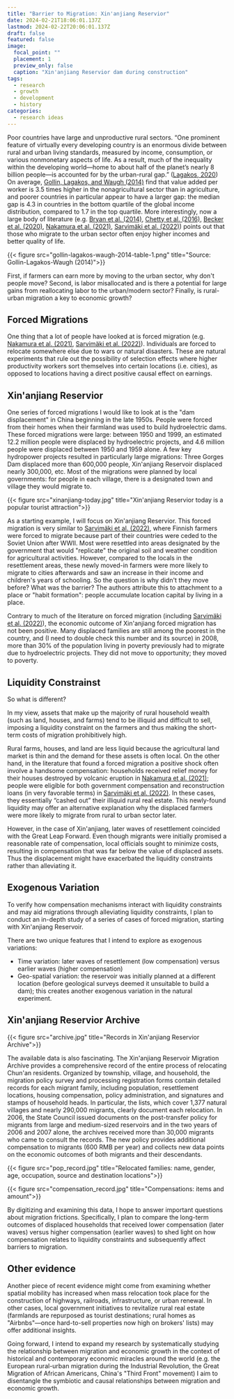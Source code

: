 ```yaml
---
title: "Barrier to Migration: Xin'anjiang Reservior"
date: 2024-02-21T18:06:01.137Z
lastmod: 2024-02-22T20:06:01.137Z
draft: false
featured: false
image:
  focal_point: ""
  placement: 1
  preview_only: false
  caption: "Xin'anjiang Reservior dam during construction"
tags:
  - research
  - growth
  - development
  - history
categories:
  - research ideas
---
```


Poor countries have large and unproductive rural sectors. “One prominent feature of virtually every developing country is an enormous divide between rural and urban living standards, measured by income, consumption, or various nonmonetary aspects of life. As a result, much of the inequality within the developing world—home to about half of the planet’s nearly 8 billion people—is accounted for by the urban-rural gap.” ([Lagakos, 2020](https://www.aeaweb.org/articles?id=10.1257/jep.34.3.174)) On average, [Gollin, Lagakos, and Waugh (2014)](https://academic.oup.com/qje/article-abstract/129/2/939/1866319) find that value added per worker is 3.5 times higher in the nonagricultural sector than in agriculture, and poorer countries in particular appear to have a larger gap: the median gap is 4.3 in countries in the bottom quartile of the global income distribution, compared to 1.7 in the top quartile. More interestingly, now a large body of literature (e.g. [Bryan et al. (2014)](https://onlinelibrary.wiley.com/doi/abs/10.3982/ECTA10489), [Chetty et al. (2016)](https://www.aeaweb.org/articles?id=10.1257/aer.20150572), [Becker et al. (2020)](https://www.aeaweb.org/articles?id=10.1257/aer.20181518), [Nakamura et al. (2021)](https://eml.berkeley.edu/~enakamura/papers/giftofmoving.pdf), [Sarvimäki et al. (2022)](https://academic.oup.com/jeea/article-abstract/20/6/2497/6624979)) points out that those who migrate to the urban sector often enjoy higher incomes and better quality of life. 

{{< figure src="gollin-lagakos-waugh-2014-table-1.png" title="Source: Gollin-Lagakos-Waugh (2014)">}}

First, if farmers can earn more by moving to the urban sector, why don't people move? Second, is labor misallocated and is there a potential for large gains from reallocating labor to the urban/modern sector? Finally, is rural-urban migration a key to economic growth?

## Forced Migrations

One thing that a lot of people have looked at is forced migration (e.g. [Nakamura et al. (2021)](https://eml.berkeley.edu/~enakamura/papers/giftofmoving.pdf), [Sarvimäki et al. (2022)](https://academic.oup.com/jeea/article-abstract/20/6/2497/6624979)). Individuals are forced to relocate somewhere else due to wars or natural disasters. These are natural experiments that rule out the possibility of selection effects where higher productivity workers sort themselves into certain locations (i.e. cities), as opposed to locations having a direct positive causal effect on earnings. 


## Xin'anjiang Reservior

One series of forced migrations I would like to look at is the "dam displacement" in China beginning in the late 1950s. People were forced from their homes when their farmland was used to build hydroelectric dams. These forced migrations were large: between 1950 and 1999, an estimated 12.2 million people were displaced by hydroelectric projects, and 4.6 million people were displaced between 1950 and 1959 alone. A few key hydropower projects resulted in particularly large migrations: Three Gorges Dam displaced more than 600,000 people, Xin'anjiang Reservoir displaced nearly 300,000, etc. Most of the migrations were planned by local governments: for people in each village, there is a designated town and village they would migrate to. 

{{< figure src="xinanjiang-today.jpg" title="Xin'anjiang Reservior today is a popular tourist attraction">}}

As a starting example, I will focus on Xin'anjiang Reservior. This forced migration is very similar to [Sarvimäki et al. (2022)](https://academic.oup.com/jeea/article-abstract/20/6/2497/6624979), where Finnish farmers were forced to migrate because part of their countries were ceded to the Soviet Union after WWII. Most were resettled into areas designated by the government that would "replicate" the original soil and weather condition for agricultural activities. However, compared to the locals in the resettlement areas, these newly moved-in farmers were more likely to migrate to cities afterwards and saw an increase in their income and children's years of schooling. So the question is why didn't they move before? What was the barrier? The authors attribute this to attachment to a place or "habit formation": people accumulate location capital by living in a place. 

Contrary to much of the literature on forced migration (including [Sarvimäki et al. (2022)](https://academic.oup.com/jeea/article-abstract/20/6/2497/6624979)), the economic outcome of Xin'anjiang forced migration has not been positive. Many displaced families are still among the poorest in the country, and (I need to double check this number and its source) in 2008, more than 30% of the population living in poverty previously had to migrate due to hydroelectric projects. They did not move to opportunity; they moved to poverty. 

## Liquidity Constrainst

So what is different?

In my view, assets that make up the majority of rural household wealth (such as land, houses, and farms) tend to be illiquid and difficult to sell, imposing a liquidity constraint on the farmers and thus making the short-term costs of migration prohibitively high.

Rural farms, houses, and land are less liquid because the agricultural land market is thin and the demand for these assets is often local. On the other hand, in the literature that found a forced migration a positive shock often involve a handsome compensation: households received relief money for their houses destroyed by volcanic eruption in [Nakamura et al. (2021)](https://eml.berkeley.edu/~enakamura/papers/giftofmoving.pdf); people were eligible for both government compensation and reconstruction loans (in very favorable terms) in [Sarvimäki et al. (2022)](https://academic.oup.com/jeea/article-abstract/20/6/2497/6624979). In these cases, they essentially “cashed out” their illiquid rural real estate. This newly-found liquidity may offer an alternative explanation why the displaced farmers were more likely to migrate from rural to urban sector later. 

However, in the case of Xin'anjiang, later waves of resettlement coincided with the Great Leap Forward. Even though migrants were initially promised a reasonable rate of compensation, local officials sought to minimize costs, resulting in compensation that was far below the value of displaced assets. Thus the displacement might have exacerbated the liquidity constraints rather than alleviating it. 

## Exogenous Variation

To verify how compensation mechanisms interact with liquidity constraints and may aid migrations through alleviating liquidity constraints, I plan to conduct an in-depth study of a series of cases of forced migration, starting with Xin'anjiang Reservoir. 

There are two unique features that I intend to explore as exogenous variations: 
- Time variation: later waves of resettlement (low compensation) versus earlier waves (higher compensation)
- Geo-spatial variation: the reservoir was initially planned at a different location (before geological surveys deemed it unsuitable to build a dam); this creates another exogenous variation in the natural experiment. 

## Xin'anjiang Reservior Archive

{{< figure src="archive.jpg" title="Records in Xin'anjiang Reservior Archive">}}

The available data is also fascinating. The Xin'anjiang Reservoir Migration Archive provides a comprehensive record of the entire process of relocating Chun'an residents. Organized by township, village, and household, the migration policy survey and processing registration forms contain detailed records for each migrant family, including population, resettlement locations, housing compensation, policy administration, and signatures and stamps of household heads. In particular, the lists, which cover 1,377 natural villages and nearly 290,000 migrants, clearly document each relocation. In 2006, the State Council issued documents on the post-transfer policy for migrants from large and medium-sized reservoirs and in the two years of 2006 and 2007 alone, the archives received more than 30,000 migrants who came to consult the records. The new policy provides additional compensation to migrants (600 RMB per year) and collects new data points on the economic outcomes of both migrants and their descendants.  

{{< figure src="pop_record.jpg" title="Relocated families: name, gender, age, occupation, source and destination locations">}}

{{< figure src="compensation_record.jpg" title="Compensations: items and amount">}}

By digitizing and examining this data, I hope to answer important questions about migration frictions. Specifically, I plan to compare the long-term outcomes of displaced households that received lower compensation (later waves) versus higher compensation (earlier waves) to shed light on how compensation relates to liquidity constraints and subsequently affect barriers to migration. 

## Other evidence

Another piece of recent evidence might come from examining whether spatial mobility has increased when mass relocation took place for the construction of highways, railroads, infrastructure, or urban renewal. In other cases, local government initiatives to revitalize rural real estate (farmlands are repurposed as tourist destinations; rural homes as "Airbnbs"—once hard-to-sell properties now high on brokers' lists) may offer additional insights. 

Going forward, I intend to expand my research by systematically studying the relationship between migration and economic growth in the context of historical and contemporary economic miracles around the world (e.g. the European rural-urban migration during the Industrial Revolution, the Great Migration of African Americans, China's "Third Front" movement) I aim to disentangle the symbiotic and causal relationships between migration and economic growth.  

